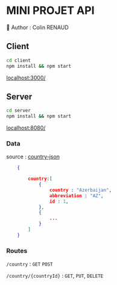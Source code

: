 # MINI PROJET API

👨 Author : Colin RENAUD

## Client

```bash
cd client
npm install && npm start
```

[localhost:3000/](localhost:3000/) 

## Server

```bash
cd server
npm install && npm start
```
[localhost:8080/](localhost:8080/)

### Data

source : [country-json](https://github.com/samayo/country-json/blob/master/src/country-by-abbreviation.json)
```json
    {

        country:[
            {
                country : "Azerbaijan",
                abbreviation : "AZ",
                id : 1,
            },
            {
                ...
            }
        ]
    }
```


### Routes


`/country` : `GET` `POST`

`/country/{countryId}` : `GET`, `PUT`, `DELETE`
